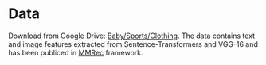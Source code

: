 # Data
Download from Google Drive: [Baby/Sports/Clothing](https://drive.google.com/drive/folders/1BxObpWApHbGx9jCQGc8z52cV3t9_NE0f). The data contains text and image features extracted from Sentence-Transformers and VGG-16 and has been publiced in [MMRec](https://github.com/enoche/MMRec) framework.
